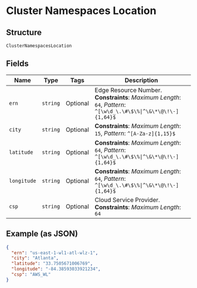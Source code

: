 
# Cluster Namespaces Location

## Structure

`ClusterNamespacesLocation`

## Fields

| Name | Type | Tags | Description |
|  --- | --- | --- | --- |
| `ern` | `string` | Optional | Edge Resource Number.<br>**Constraints**: *Maximum Length*: `64`, *Pattern*: `^[\w\d_\.\#\$\%\|^\&\*\@\!\-]{1,64}$` |
| `city` | `string` | Optional | **Constraints**: *Maximum Length*: `15`, *Pattern*: `^[A-Za-z]{1,15}$` |
| `latitude` | `string` | Optional | **Constraints**: *Maximum Length*: `64`, *Pattern*: `^[\w\d_\.\#\$\%\|^\&\*\@\!\-]{1,64}$` |
| `longitude` | `string` | Optional | **Constraints**: *Maximum Length*: `64`, *Pattern*: `^[\w\d_\.\#\$\%\|^\&\*\@\!\-]{1,64}$` |
| `csp` | `string` | Optional | Cloud Service Provider.<br>**Constraints**: *Maximum Length*: `64` |

## Example (as JSON)

```json
{
  "ern": "us-east-1-wl1-atl-wlz-1",
  "city": "Atlanta",
  "latitude": "33.7505671006769",
  "longitude": "-84.38593033921234",
  "csp": "AWS_WL"
}
```

